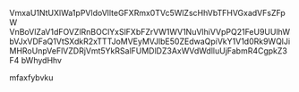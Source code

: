VmxaU1NtUXlWa1pPVldoVllteGFXRmx0TVc5WlZscHhVbTFHVGxadVFsZFpW
VnBoVlZaV1dFOVZlRnBOClYxSlFXbFZrVW1WV1NuVlhiVVpPQ21FeU9UUlhW
bVJxVDFaQ1VtSXdkR2xTTTJoMVEyMVJlbE50ZEdwaQpiVkY1V1d0Rk9WQlJi
MHRoUnpVeFlVZDRjVmt5YkRSalFUMDlDZ3AxWVdWdlluUjFabmR4CgpkZ3F4
bWhydHhv

mfaxfybvku